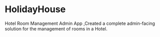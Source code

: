 # HolidayHouse
Hotel Room Management Admin App ,Created a complete admin-facing solution for the management of rooms in a Hotel.
